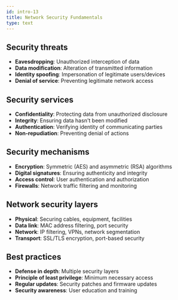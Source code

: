 ```yaml
---
id: intro-13
title: Network Security Fundamentals
type: text
---
```


## Security threats

- **Eavesdropping**: Unauthorized interception of data
- **Data modification**: Alteration of transmitted information
- **Identity spoofing**: Impersonation of legitimate users/devices
- **Denial of service**: Preventing legitimate network access

## Security services

- **Confidentiality**: Protecting data from unauthorized disclosure
- **Integrity**: Ensuring data hasn't been modified
- **Authentication**: Verifying identity of communicating parties
- **Non-repudiation**: Preventing denial of actions

## Security mechanisms

- **Encryption**: Symmetric (AES) and asymmetric (RSA) algorithms
- **Digital signatures**: Ensuring authenticity and integrity
- **Access control**: User authentication and authorization
- **Firewalls**: Network traffic filtering and monitoring

## Network security layers

- **Physical**: Securing cables, equipment, facilities
- **Data link**: MAC address filtering, port security
- **Network**: IP filtering, VPNs, network segmentation
- **Transport**: SSL/TLS encryption, port-based security

## Best practices

- **Defense in depth**: Multiple security layers
- **Principle of least privilege**: Minimum necessary access
- **Regular updates**: Security patches and firmware updates
- **Security awareness**: User education and training